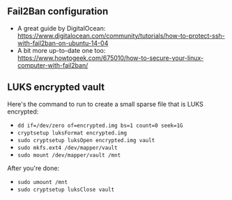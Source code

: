 ## Fail2Ban configuration

 - A great guide by DigitalOcean: https://www.digitalocean.com/community/tutorials/how-to-protect-ssh-with-fail2ban-on-ubuntu-14-04
 - A bit more up-to-date one too: https://www.howtogeek.com/675010/how-to-secure-your-linux-computer-with-fail2ban/

## LUKS encrypted vault

Here's the command to run to create a small sparse file that is LUKS encrypted: 
 - `dd if=/dev/zero of=encrypted.img bs=1 count=0 seek=1G`
 - `cryptsetup luksFormat encrypted.img`
 - `sudo cryptsetup luksOpen encrypted.img vault`
 - `sudo mkfs.ext4 /dev/mapper/vault`
 - `sudo mount /dev/mapper/vault /mnt`

After you're done:
 - `sudo umount /mnt`
 - `sudo cryptsetup luksClose vault`
